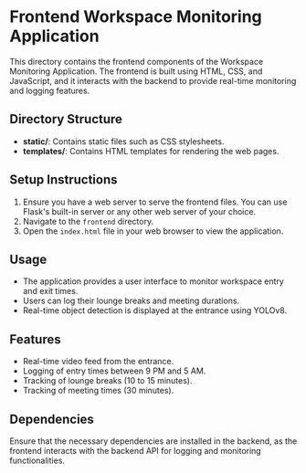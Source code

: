 # Frontend Workspace Monitoring Application

This directory contains the frontend components of the Workspace Monitoring Application. The frontend is built using HTML, CSS, and JavaScript, and it interacts with the backend to provide real-time monitoring and logging features.

## Directory Structure

- **static/**: Contains static files such as CSS stylesheets.
- **templates/**: Contains HTML templates for rendering the web pages.

## Setup Instructions

1. Ensure you have a web server to serve the frontend files. You can use Flask's built-in server or any other web server of your choice.
2. Navigate to the `frontend` directory.
3. Open the `index.html` file in your web browser to view the application.

## Usage

- The application provides a user interface to monitor workspace entry and exit times.
- Users can log their lounge breaks and meeting durations.
- Real-time object detection is displayed at the entrance using YOLOv8.

## Features

- Real-time video feed from the entrance.
- Logging of entry times between 9 PM and 5 AM.
- Tracking of lounge breaks (10 to 15 minutes).
- Tracking of meeting times (30 minutes).

## Dependencies

Ensure that the necessary dependencies are installed in the backend, as the frontend interacts with the backend API for logging and monitoring functionalities.